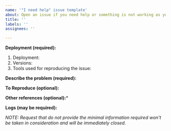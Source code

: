 ```yaml
---
name: '"I need help" issue template'
about: Open an issue if you need help or something is not working as you expect.
title: ''
labels: ''
assignees: ''

---
```

<!--
The most important part here for us is to understand your problem. So, please give us the more details you can. We don't want to be guessing, and you want to have a response soon, so let's make good use of the time and not spend days just gathering the information we need for the diagnostic.
-->

**Deployment (required):**
1. Deployment: <!--It is based on the default `systemd` deployment, the alternate `docker-compose` one, a custom one of your own `k8s`, `ecs`, etc? -->
2. Versions: <!-- Versions installed of each component used. -->
3. Tools used for reproducing the issue: <!-- For bugs related to the API consider using api-mate or specify the external application used -->


**Describe the problem (required):**
<!--
A clear and concise description of what the problem is. Ex. When I do this, this is happening [...]
-->

**To Reproduce (optional):**
<!--
A clear and concise description of how to reproduce the bug. If you problem is related to the API, give us the step to reproduce it using api-mate.
-->


**Other references (optional):***
<!--
If it is related to an integration, also specify the integration and the version of the plugin or component used.
-->

**Logs (may be required):**
<!--
Include the logs from the component that is failing.
-->


*NOTE: Request that do not provide the minimal information required won't be taken in consideration and will be immediately closed.*

